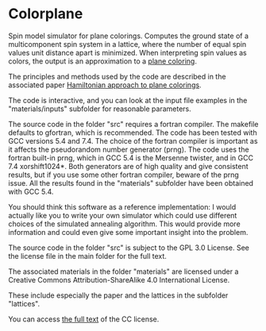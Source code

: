 # Colorplane

Spin model simulator for plane colorings. Computes the ground state of a multicomponent spin system in a lattice, where the number of equal spin values unit distance apart is minimized. When interpreting spin values as colors, the output is an approximation to a [plane coloring](https://en.wikipedia.org/wiki/Hadwiger%E2%80%93Nelson_problem). 

The principles and methods used by the code are described in the associated paper [Hamiltonian approach to plane colorings](https://arxiv.org/abs/1908.03880).

The code is interactive, and you can look at the input file examples in the "materials/inputs" subfolder for reasonable parameters. 

The source code in the folder "src" requires a fortran compiler. The makefile defaults to gfortran, which is recommended. The code has been tested with GCC versions 5.4 and 7.4. The choice of the fortran compiler is important as it affects the pseudorandom number generator (prng). The code uses the fortran built-in prng, which in GCC 5.4 is the Mersenne twister, and in GCC 7.4 xorshift1024*. Both generators are of high quality and give consistent results, but if you use some other fortran compiler, beware of the prng issue. All the results found in the "materials" subfolder have been obtained with GCC 5.4.

You should think this software as a reference implementation: I would actually like you to write your own simulator which could use different choices of the simulated annealing algorithm. This would provide more information and could even give some important insight into the problem.

The source code in the folder "src" is subject to the GPL 3.0 License. See the license file in the main folder for the full text.

The associated materials in the folder "materials" are licensed under a
Creative Commons Attribution-ShareAlike 4.0 International License.

These include especially the paper and the lattices in the subfolder "lattices".

You can access [the full text](materials/License_CC) of the CC license.
